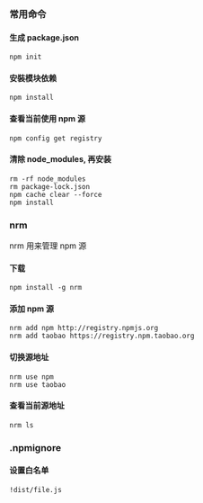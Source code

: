 ### 常用命令

#### 生成 package.json

```
npm init
```

#### 安裝模块依赖

```
npm install
```

#### 查看当前使用 npm 源

```
npm config get registry
```

#### 清除 node_modules, 再安装

```
rm -rf node_modules
rm package-lock.json
npm cache clear --force
npm install
```

### nrm

nrm 用来管理 npm 源

#### 下载

```
npm install -g nrm
```

#### 添加 npm 源

```
nrm add npm http://registry.npmjs.org
nrm add taobao https://registry.npm.taobao.org
```

#### 切换源地址

```
nrm use npm
nrm use taobao
```

#### 查看当前源地址

```
nrm ls
```

### .npmignore

#### 设置白名单

```
!dist/file.js
```

